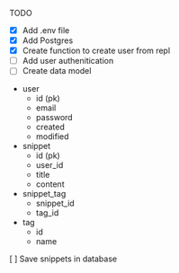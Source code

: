 TODO
- [x] Add .env file
- [x] Add Postgres
- [x] Create function to create user from repl
- [ ] Add user authenitication
- [ ] Create data model

-   user
    -   id (pk)
    -   email
    -   password
    -   created
    -   modified
-   snippet
    -   id (pk)
    -   user_id
    -   title
    -   content
-   snippet_tag
    -   snippet_id
    -   tag_id
-   tag
    -   id
    -   name

[ ] Save snippets in database
